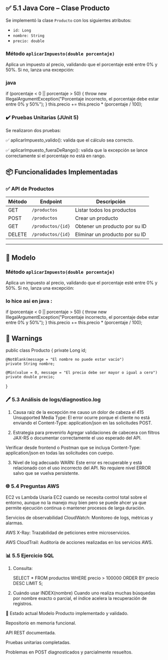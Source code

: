 ## ✅ 5.1 Java Core – Clase Producto

Se implementó la clase `Producto` con los siguientes atributos:

- `id: Long`
- `nombre: String`
- `precio: double`

### Método `aplicarImpuesto(double porcentaje)`
Aplica un impuesto al precio, validando que el porcentaje esté entre 0% y 50%. Si no, lanza una excepción:

### java
if (porcentaje < 0 || porcentaje > 50) {
    throw new IllegalArgumentException("Porcentaje incorrecto, el porcentaje debe estar entre 0% y 50%");
}
this.precio += this.precio * (porcentaje / 100);

### ✔️ Pruebas Unitarias (JUnit 5)
Se realizaron dos pruebas:

✅ aplicarImpuesto_valido(): valida que el cálculo sea correcto.

✅ aplicarImpuesto_fueraDeRango(): valida que la excepción se lance correctamente si el porcentaje no está en rango.

## 📦 Funcionalidades Implementadas

### ✅ API de Productos

| Método | Endpoint              | Descripción                           |
|--------|------------------------|----------------------------------------|
| GET    | `/productos`           | Listar todos los productos             |
| POST   | `/productos`           | Crear un producto                      |
| GET    | `/productos/{id}`      | Obtener un producto por su ID          |
| DELETE | `/productos/{id}`      | Eliminar un producto por su ID         |

---

## 📘 Modelo

### Método `aplicarImpuesto(double porcentaje)`

Aplica un impuesto al precio, validando que el porcentaje esté entre 0% y 50%. Si no, lanza una excepción:

### lo hice asi en java : 
if (porcentaje < 0 || porcentaje > 50) {
    throw new IllegalArgumentException("Porcentaje incorrecto, el porcentaje debe estar entre 0% y 50%");
}
this.precio += this.precio * (porcentaje / 100); 



## 📘 Warnings

public class Producto {
private Long id;

    @NotBlank(message = "El nombre no puede estar vacío")
    private String nombre;

    @Min(value = 0, message = "El precio debe ser mayor o igual a cero")
    private double precio;
}
### 🖊️ 5.3 Análisis de logs/diagnostico.log
1. Causa raíz de la excepción
   me causo un dolor de cabeza el 415 Unsupported Media Type: El error ocurre porque el cliente no está enviando el Content-Type: application/json en las solicitudes POST.

2. Estrategia para prevenirlo
   Agregar validaciones de cabecera con filtros JAX-RS o documentar correctamente el uso esperado del API.

Verificar desde frontend o Postman que se incluya Content-Type: application/json en todas las solicitudes con cuerpo.

3. Nivel de log adecuado
   WARN: Este error es recuperable y está relacionado con el uso incorrecto del API. No requiere nivel ERROR salvo que se vuelva persistente.

### 🌐 5.4 Preguntas AWS
EC2 vs Lambda
Usaría EC2 cuando se necesita control total sobre el entorno, aunque no la manejo muy bien pero se puede ahcer ya que permite  ejecución continua o mantener procesos de larga duración.

Servicios de observabilidad
CloudWatch: Monitoreo de logs, métricas y alarmas.

AWS X-Ray: Trazabilidad de peticiones entre microservicios.

AWS CloudTrail: Auditoría de acciones realizadas en los servicios AWS.

### 📊 5.5 Ejercicio SQL
1. Consulta:

   SELECT * FROM productos
   WHERE precio > 100000
   ORDER BY precio DESC
   LIMIT 5;
2. Cuándo usar INDEX(nombre)
   Cuando uno realiza muchas búsquedas por nombre exacto o parcial, el índice acelera la recuperación de registros.

📅 Estado actual
Modelo Producto implementado y validado.

Repositorio en memoria funcional.

API REST documentada.

Pruebas unitarias completadas.

Problemas en POST diagnosticados y parcialmente resueltos.


